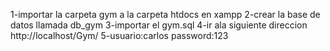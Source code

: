 1-importar la carpeta gym a la carpeta htdocs en xampp
2-crear la base de datos llamada db_gym
3-importar el gym.sql
4-ir ala siguiente direccion http://localhost/Gym/
5-usuario:carlos password:123

